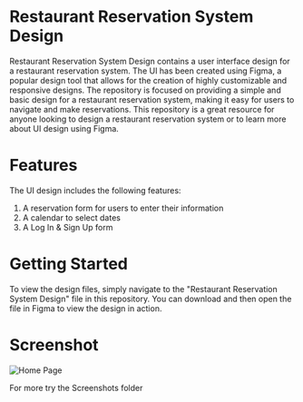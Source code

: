 # Restaurant Reservation System Design
Restaurant Reservation System Design contains a user interface design for a restaurant reservation system. The UI has been created using Figma, a popular design tool that allows for the creation of highly customizable and responsive designs. The repository is focused on providing a simple and basic design for a restaurant reservation system, making it easy for users to navigate and make reservations. This repository is a great resource for anyone looking to design a restaurant reservation system or to learn more about UI design using Figma.

# Features
The UI design includes the following features:

1. A reservation form for users to enter their information
2. A calendar to select dates
3. A Log In & Sign Up form

# Getting Started
To view the design files, simply navigate to the "Restaurant Reservation System Design" file in this repository. You can download and then open the file in Figma to view the design in action.

# Screenshot
![Home Page](https://user-images.githubusercontent.com/101915190/229432912-a2321dcd-7e09-457c-a177-748864f270fb.png)

For more try the Screenshots folder
